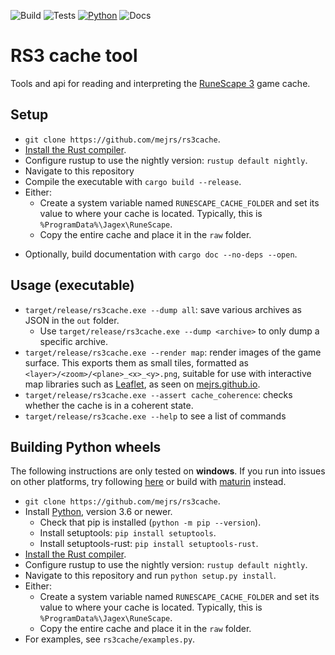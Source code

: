 ![Build](https://github.com/mejrs/rs3-cache/workflows/Build/badge.svg)
![Tests](https://github.com/mejrs/rs3-cache/workflows/Tests/badge.svg)
[![Python](https://github.com/mejrs/rs3-cache/workflows/Python/badge.svg)](https://github.com/mejrs/rs3-cache#building-python-wheels "Python instructions")
![Docs](https://github.com/mejrs/rs3-cache/workflows/Docs/badge.svg)

# RS3 cache tool

Tools and api for reading and interpreting the [RuneScape 3](https://www.runescape.com/community "RuneScape") game cache.

## Setup

- `git clone https://github.com/mejrs/rs3cache`.
- [Install the Rust compiler](https://doc.rust-lang.org/stable/book/ch01-01-installation.html "Installation - The Rust Programming Language").
- Configure rustup to use the nightly version: `rustup default nightly`.
- Navigate to this repository
- Compile the executable with `cargo build --release`.
- Either:
    - Create a system variable named `RUNESCAPE_CACHE_FOLDER` and set its value to where your cache is located.
    Typically, this is `%ProgramData%\Jagex\RuneScape`.
    - Copy the entire cache and place it in the `raw` folder.

* Optionally, build documentation with `cargo doc --no-deps --open`.

## Usage (executable)
- `target/release/rs3cache.exe --dump all`: save various archives as JSON in the `out` folder.
    - Use `target/release/rs3cache.exe --dump <archive>` to only dump a specific archive.
- `target/release/rs3cache.exe --render map`: render images of the game surface.
This exports them as small tiles, formatted as `<layer>/<zoom>/<plane>_<x>_<y>.png`, suitable for use with interactive map libraries such as [Leaflet](https://leafletjs.com/ "Leaflet - a JavaScript library for interactive maps"), as seen on [mejrs.github.io](https://mejrs.github.io/ "Mej's Map").
- `target/release/rs3cache.exe --assert cache_coherence`: checks whether the cache is in a coherent state.
- `target/release/rs3cache.exe --help` to see a list of commands

## Building Python wheels

The following instructions are only tested on **windows**. If you run into issues on other platforms, try following [here](https://github.com/PyO3/setuptools-rust#binary-wheels-on-linux "setuptools-rust") or build with [maturin](https://pypi.org/project/maturin/ "maturin") instead.

- `git clone https://github.com/mejrs/rs3cache`.
- Install [Python](https://www.python.org/downloads/ "Download Python"), version 3.6 or newer.
    - Check that pip is installed (`python -m pip --version`).
    - Install setuptools: `pip install setuptools`.
    - Install setuptools-rust: `pip install setuptools-rust`.
- [Install the Rust compiler](https://doc.rust-lang.org/stable/book/ch01-01-installation.html "Installation - The Rust Programming Language").
- Configure rustup to use the nightly version: `rustup default nightly`.
- Navigate to this repository and run `python setup.py install`.
- Either:
    - Create a system variable named `RUNESCAPE_CACHE_FOLDER` and set its value to where your cache is located.
      Typically, this is `%ProgramData%\Jagex\RuneScape`.
    - Copy the entire cache and place it in the `raw` folder.
- For examples, see `rs3cache/examples.py`.